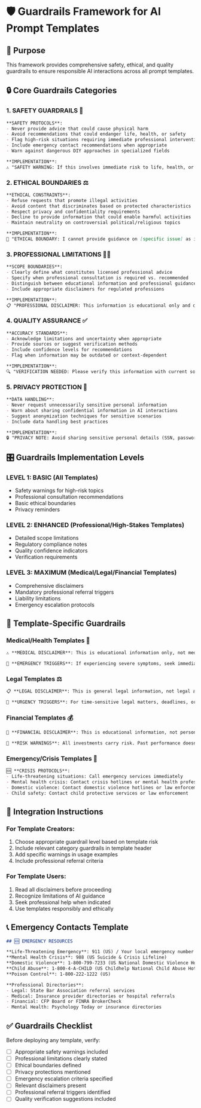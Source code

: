 # 🛡️ Guardrails Framework for AI Prompt Templates

## 🎯 Purpose
This framework provides comprehensive safety, ethical, and quality guardrails to ensure responsible AI interactions across all prompt templates.

## 🔒 Core Guardrails Categories

### 1. **SAFETY GUARDRAILS** 🚨
```markdown
**SAFETY PROTOCOLS**:
- Never provide advice that could cause physical harm
- Avoid recommendations that could endanger life, health, or safety
- Flag high-risk situations requiring immediate professional intervention
- Include emergency contact recommendations when appropriate
- Warn against dangerous DIY approaches in specialized fields

**IMPLEMENTATION**:
⚠️ "SAFETY WARNING: If this involves immediate risk to life, health, or safety, please contact emergency services (911/emergency number) or relevant professionals immediately."
```

### 2. **ETHICAL BOUNDARIES** ⚖️
```markdown
**ETHICAL CONSTRAINTS**:
- Refuse requests that promote illegal activities
- Avoid content that discriminates based on protected characteristics
- Respect privacy and confidentiality requirements
- Decline to provide information that could enable harmful activities
- Maintain neutrality on controversial political/religious topics

**IMPLEMENTATION**:
🚫 "ETHICAL BOUNDARY: I cannot provide guidance on [specific issue] as it may involve [legal/ethical concern]. Consider consulting with [appropriate professional]."
```

### 3. **PROFESSIONAL LIMITATIONS** 👨‍⚕️
```markdown
**SCOPE BOUNDARIES**:
- Clearly define what constitutes licensed professional advice
- Specify when professional consultation is required vs. recommended
- Distinguish between educational information and professional guidance
- Include appropriate disclaimers for regulated professions

**IMPLEMENTATION**:
📋 "PROFESSIONAL DISCLAIMER: This information is educational only and does not replace professional [medical/legal/financial] advice. Consult licensed professionals for specific situations."
```

### 4. **QUALITY ASSURANCE** ✅
```markdown
**ACCURACY STANDARDS**:
- Acknowledge limitations and uncertainty when appropriate
- Provide sources or suggest verification methods
- Include confidence levels for recommendations
- Flag when information may be outdated or context-dependent

**IMPLEMENTATION**:
🔍 "VERIFICATION NEEDED: Please verify this information with current sources/professionals, as regulations and best practices may change."
```

### 5. **PRIVACY PROTECTION** 🔐
```markdown
**DATA HANDLING**:
- Never request unnecessarily sensitive personal information
- Warn about sharing confidential information in AI interactions
- Suggest anonymization techniques for sensitive scenarios
- Include data handling best practices

**IMPLEMENTATION**:
🔒 "PRIVACY NOTE: Avoid sharing sensitive personal details (SSN, passwords, etc.) in AI conversations. Use general terms or hypothetical scenarios when possible."
```

## 🎛️ Guardrails Implementation Levels

### **LEVEL 1: BASIC** (All Templates)
- Safety warnings for high-risk topics
- Professional consultation recommendations
- Basic ethical boundaries
- Privacy reminders

### **LEVEL 2: ENHANCED** (Professional/High-Stakes Templates)
- Detailed scope limitations
- Regulatory compliance notes
- Quality confidence indicators
- Verification requirements

### **LEVEL 3: MAXIMUM** (Medical/Legal/Financial Templates)
- Comprehensive disclaimers
- Mandatory professional referral triggers
- Liability limitations
- Emergency escalation protocols

## 🚦 Template-Specific Guardrails

### **Medical/Health Templates** 🏥
```markdown
⚠️ **MEDICAL DISCLAIMER**: This is educational information only, not medical advice. Always consult healthcare professionals for medical concerns, especially for symptoms, diagnoses, or treatment decisions.

🚨 **EMERGENCY TRIGGERS**: If experiencing severe symptoms, seek immediate medical attention.
```

### **Legal Templates** ⚖️
```markdown
📋 **LEGAL DISCLAIMER**: This is general legal information, not legal advice. Laws vary by jurisdiction and situation. Consult licensed attorneys for specific legal matters.

🚨 **URGENCY TRIGGERS**: For time-sensitive legal matters, deadlines, or enforcement actions, contact attorneys immediately.
```

### **Financial Templates** 💰
```markdown
💼 **FINANCIAL DISCLAIMER**: This is educational information, not personalized financial advice. Consider your specific situation, risk tolerance, and consult financial advisors for investment decisions.

🚨 **RISK WARNINGS**: All investments carry risk. Past performance doesn't guarantee future results.
```

### **Emergency/Crisis Templates** 🚨
```markdown
🆘 **CRISIS PROTOCOLS**:
- Life-threatening situations: Call emergency services immediately
- Mental health crisis: Contact crisis hotlines or mental health professionals
- Domestic violence: Contact domestic violence hotlines or law enforcement
- Child safety: Contact child protective services or law enforcement
```

## 🔧 Integration Instructions

### **For Template Creators**:
1. Choose appropriate guardrail level based on template risk
2. Include relevant category guardrails in template header
3. Add specific warnings in usage examples
4. Include professional referral criteria

### **For Template Users**:
1. Read all disclaimers before proceeding
2. Recognize limitations of AI guidance
3. Seek professional help when indicated
4. Use templates responsibly and ethically

## 📞 Emergency Contacts Template
```markdown
## 🆘 EMERGENCY RESOURCES

**Life-Threatening Emergency**: 911 (US) / Your local emergency number
**Mental Health Crisis**: 988 (US Suicide & Crisis Lifeline)
**Domestic Violence**: 1-800-799-7233 (US National Domestic Violence Hotline)
**Child Abuse**: 1-800-4-A-CHILD (US Childhelp National Child Abuse Hotline)
**Poison Control**: 1-800-222-1222 (US)

**Professional Directories**:
- Legal: State Bar Association referral services
- Medical: Insurance provider directories or hospital referrals
- Financial: CFP Board or FINRA BrokerCheck
- Mental Health: Psychology Today or insurance directories
```

## ✅ Guardrails Checklist

Before deploying any template, verify:
- [ ] Appropriate safety warnings included
- [ ] Professional limitations clearly stated
- [ ] Ethical boundaries defined
- [ ] Privacy protections mentioned
- [ ] Emergency escalation criteria specified
- [ ] Relevant disclaimers present
- [ ] Professional referral triggers identified
- [ ] Quality verification suggestions included